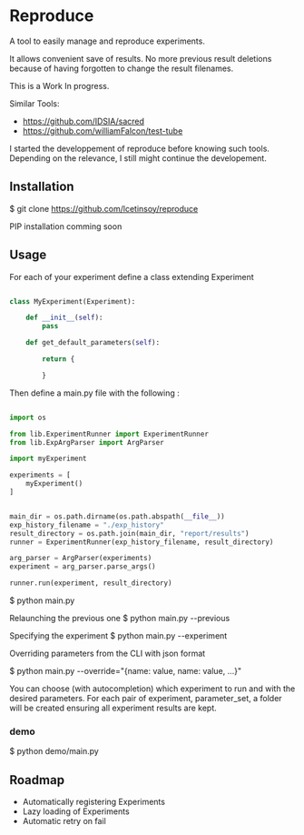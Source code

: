 
# Reproduce

A tool to easily manage and reproduce experiments.

It allows convenient save of results. No more previous result deletions
because of having forgotten to change the result filenames.

This is a Work In progress.

Similar Tools:

- https://github.com/IDSIA/sacred
- https://github.com/williamFalcon/test-tube

I started the developpement of reproduce before knowing such tools.
Depending on the relevance, I still might continue the developement.

## Installation

$ git clone https://github.com/lcetinsoy/reproduce

PIP installation comming soon

## Usage

For each of your experiment define a class extending Experiment

```python

class MyExperiment(Experiment):

    def __init__(self):
        pass

    def get_default_parameters(self):

        return {

        }


```

Then define a main.py file with the following :


```python

import os

from lib.ExperimentRunner import ExperimentRunner
from lib.ExpArgParser import ArgParser

import myExperiment

experiments = [
    myExperiment()
]


main_dir = os.path.dirname(os.path.abspath(__file__))
exp_history_filename = "./exp_history"
result_directory = os.path.join(main_dir, "report/results")
runner = ExperimentRunner(exp_history_filename, result_directory)

arg_parser = ArgParser(experiments)
experiment = arg_parser.parse_args()

runner.run(experiment, result_directory)

```


$ python main.py

Relaunching the previous one
$ python main.py --previous

Specifying the experiment
$ python main.py --experiment <exprimentname>

Overriding parameters from the CLI with json format

$ python main.py --override="{name: value, name: value, ...}"

You can choose (with autocompletion) which experiment to run and with
the desired parameters. For each pair of experiment, parameter_set, a folder
will be created ensuring all experiment results are kept.

### demo

$ python demo/main.py

## Roadmap

- Automatically registering Experiments
- Lazy loading of Experiments
- Automatic retry on fail

